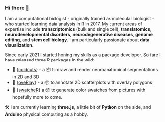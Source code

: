 ### Hi there 👋

I am a computational biologist - originally trained as molecular biologist - who started learning data analysis in R in 2017. My current areas of expertise include **transcriptomics** (bulk and single cell), **translatomics**, **neurodevelopmental disorders**, **neurodegenerative diseases**, **genome editing**, and **stem cell biology**. I am particularly passionate about **data visualization**. 

Since early 2021 I started honing my skills as a package developer. So fare I have released three R packages in the wild:

- 🧠 {[coldcuts](http://github.com/langleylab/coldcuts)} - a 📦 to draw and render neuroanatomical segmentations in 2D and 3D
- 🍳 {[oveRlay](http://github.com/gdagstn/oveRlay)} - a 📦 to annotate 2D scatterplots with overlay polygons
- 🎨 {[swatcheR](https://github.com/gdagstn/swatcheR)} a 📦 to generate color swatches from pictures
with hopefully more to come.

🛠 I am currently learning **three.js**, a little bit of **Python** on the side, and **Arduino** physical computing as a hobby. 
